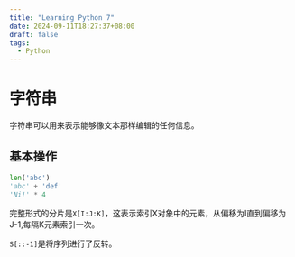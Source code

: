```yaml
---
title: "Learning Python 7"
date: 2024-09-11T18:27:37+08:00
draft: false
tags:
  - Python
---
```


# 字符串
字符串可以用来表示能够像文本那样编辑的任何信息。

## 基本操作
```python
len('abc')
'abc' + 'def'
'Ni!' * 4
```
完整形式的分片是`X[I:J:K]`，这表示索引X对象中的元素，从偏移为I直到偏移为J-1,每隔K元素索引一次。

`S[::-1]`是将序列进行了反转。






